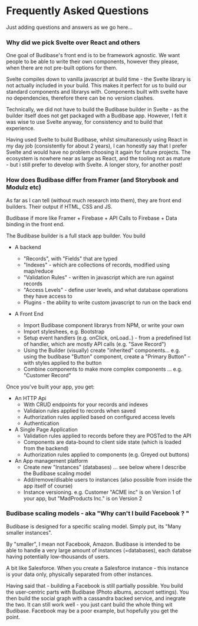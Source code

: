 # Frequently Asked Questions

Just adding questions and answers as we go here...

### Why did we pick Svelte over React and others

One goal of Budibase's front end is to be framework agnostic. We want people to be able to write their own components, however they please, when there are not pre-built options for them.

Svelte compiles down to vanilla javascript at build time - the Svelte library is not actually included in your build. This makes it perfect for us to build our standard components and librarys with. Components built with svelte have no dependencies, therefore there can be no version clashes. 

Technically, we did not have to build the Budibase builder in Svelte - as the builder itself does not get packaged with a Budibase app. However, I felt it was wise to use Svelte anyway, for consistency and to build that experience.

Having used Svelte to build Budibase, whilst simultaneously using React in my day job (consistently for about 2 years), I can honestly say that I prefer Svelte and would have no problem choosing it again for future projects. The ecosystem is nowhere near as large as React, and the tooling not as mature - but i still prefer to develop with Svelte. A longer story, for another post!

### How does Budibase differ from Framer (and Storybook and Modulz etc)

As far as I can tell (without much research into them), they are front end builders. Their output if HTML, CSS and JS.

Budibase if more like Framer + Firebase + API Calls to Firebase + Data binding in the front end.

The Budibase builder is a full stack app builder. You build
- A backend
    - "Records", with "Fields" that are typed
    - "Indexes" - which are collections of records, modified using map/reduce
    - "Validation Rules" - written in javascript which are run against records
    - "Access Levels" - define user levels, and what database operations they have access to
    - Plugins - the ability to write custom javascript to run on the back end

- A Front End
    - Import Budibase component librarys from NPM, or write your own
    - Import styleshees, e.g. Bootstrap
    - Setup event handlers (e.g. onClick, onLoad..) - from a predefined list of handler, which are mostly API calls (e.g. "Save Record")
    - Using the Builder (visually) create "inherited" components... e.g. using the budibase "Button" component, create a "Primary Button" - with styles applied to the button
    - Combine components to make more complex components ... e.g. "Customer Record"

Once you've built your app, you get:
- An HTTP Api
    - With CRUD endpoints for your records and indexes
    - Validaion rules applied to records when saved
    - Authorization rules applied based on configured access levels
    - Authentication
- A Single Page Application
    - Validation rules applied to records before they are POSTed to the API
    - Components are data-bound to client side state (which is loaded from the backend)
    - Authorization rules applied to components (e.g. Greyed out buttons)
- An App management platform
    - Create new "Instances" (databases) ... see below where I describe the Budibase scaling model
    - Add/remove/disable users to instances (also possible from inside the app itself of course)
    - Instance versioning. e.g. Customer "ACME inc" is on Version 1 of your app, but "MadProducts Inc." is on Version 2


### Budibase scaling models - aka "Why can't I build Facebook ? "

Budibase is designed for a specific scaling model. Simply put, its "Many smaller instances". 

By "smaller", I mean not Facebook, Amazon. Budibase is intended to be able to handle a very large amount of instances (=databases), each databse having potentially low-thousands of users.

A bit like Salesforce. When you create a Salesforce instance - this instance is your data only, physically separated from other instances.

Having said that - building a Facebook is still partially possible. You build the user-centric parts with Budibase (Photo albums, account settings). You then build the social graph with a cassandra backed service, and inegrate the two. It can still work well - you just cant build the whole thing wit Budibase. Facebook may be a poor example, but hopefully you get the point. 